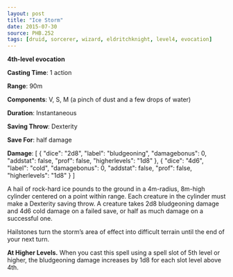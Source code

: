 ```yaml
---
layout: post
title: "Ice Storm"
date: 2015-07-30
source: PHB.252
tags: [druid, sorcerer, wizard, eldritchknight, level4, evocation]
---
```


**4th-level evocation**

**Casting Time**: 1 action

**Range**: 90m

**Components**: V, S, M (a pinch of dust and a few drops of water)

**Duration**: Instantaneous

**Saving Throw**: Dexterity

**Save For**: half damage

**Damage**: [ { "dice": "2d8", "label": "bludgeoning", "damagebonus": 0, "addstat": false, "prof": false, "higherlevels": "1d8" }, { "dice": "4d6", "label": "cold", "damagebonus": 0, "addstat": false, "prof": false, "higherlevels": "1d8" } ]

A hail of rock-hard ice pounds to the ground in a 4m-radius, 8m-high cylinder centered on a point within range. Each creature in the cylinder must make a Dexterity saving throw. A creature takes 2d8 bludgeoning damage and 4d6 cold damage on a failed save, or half as much damage on a successful one.

Hailstones turn the storm’s area of effect into difficult terrain until the end of your next turn.

**At Higher Levels.** When you cast this spell using a spell slot of 5th level or higher, the bludgeoning damage increases by 1d8 for each slot level above 4th.
